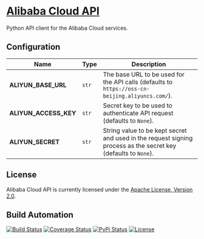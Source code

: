 # [Alibaba Cloud API](http://aliyun-api.hive.pt)

Python API client for the Alibaba Cloud services.

## Configuration

| Name | Type | Description |
| ----- | ----- | ----- |
| **ALIYUN_BASE_URL** | `str` | The base URL to be used for the API calls (defaults to `https://oss-cn-beijing.aliyuncs.com/`). |
| **ALIYUN_ACCESS_KEY** | `str` | Secret key to be used to authenticate API request (defaults to `None`). |
| **ALIYUN_SECRET** | `str` | String value to be kept secret and used in the request signing process as the secret key (defaults to `None`). |

## License

Alibaba Cloud API is currently licensed under the [Apache License, Version 2.0](http://www.apache.org/licenses/).

## Build Automation

[![Build Status](https://app.travis-ci.com/hivesolutions/aliyun_api.svg?branch=master)](https://travis-ci.com/github/hivesolutions/aliyun_api)
[![Coverage Status](https://coveralls.io/repos/hivesolutions/aliyun_api/badge.svg?branch=master)](https://coveralls.io/r/hivesolutions/aliyun_api?branch=master)
[![PyPi Status](https://img.shields.io/pypi/v/aliyun_api.svg)](https://pypi.python.org/pypi/aliyun_api)
[![License](https://img.shields.io/badge/license-Apache%202.0-blue.svg)](https://www.apache.org/licenses/)

